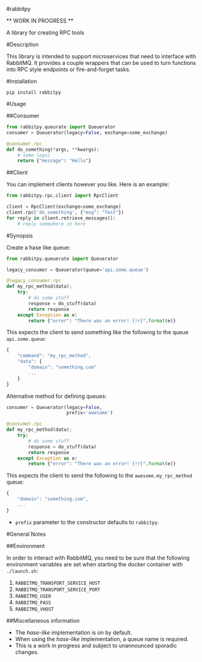 #rabbitpy

** WORK IN PROGRESS **

A library for creating RPC tools


#Description

This library is intended to support microservices that need to interface with
RabbitMQ.  It provides a couple wrappers that can be used to turn functions
into RPC style endpoints or fire-and-forget tasks.

#Installation


```
pip install rabbitpy  
```

#Usage

##Consumer



```python
from rabbitpy.queurate import Queuerator
consumer = Queuerator(legacy=False, exchange=some_exchange)

@consumer.rpc
def do_something(*args, **kwargs):
    # some logic
    return {"message": "Hello"}

```

##Client

You can implement clients however you like. Here is an example:
```python
from rabbitpy.rpc.client import RpcClient

client = RpcClient(exchange=some_exchange)
client.rpc('do_something', {"msg": "Test"})
for reply in client.retrieve_messages():
    # reply somewhere in here

```


#Synopsis


Create a hase like queue:
```python
from rabbitpy.queuerate import Queuerator

legacy_consumer = Queuerator(queue='api.some.queue')

@legacy_consumer.rpc
def my_rpc_method(data);
    try:
        # do some stuff
        response = do_stuff(data)
        return response
    except Exception as e:
        return {"error": "There was an error! {!r}".format(e)}

```

This expects the client to send something like the following to the queue `api.some.queue`:
```javascript
{
    "command": "my_rpc_method",
    "data": {
        "domain": "something.com"
        ...
    }
}
```


Alternative method for defining queues:

```python
consumer = Queuerator(legacy=False,
                      prefix='awesome')

@consumer.rpc
def my_rpc_method(data);
    try:
        # do some stuff
        response = do_stuff(data)
        return response
    except Exception as e:
        return {"error": "There was an error! {!r}".format(e)}
```

This expects the client to send the following to the `awesome.my_rpc_method` queue:
```javascript
{
    "domain": "something.com",
    ...
}
```

* `prefix` parameter to the constructor defaults to `rabbitpy`.

#General Notes

##Environment

In order to interact with RabbitMQ, you need to be sure that the following
environment variables are set when starting the docker container with
`./launch.sh`:

1. `RABBITMQ_TRANSPORT_SERVICE_HOST`
1. `RABBITMQ_TRANSPORT_SERVICE_PORT`
1. `RABBITMQ_USER`
1. `RABBITMQ_PASS`
1. `RABBITMQ_VHOST`



##Miscellaneous information
* The *hase-like* implementation is on by default.
* When using the *hase-like* implementation, a queue name is required.
* This is a work in progress and subject to unannounced sporadic changes.
